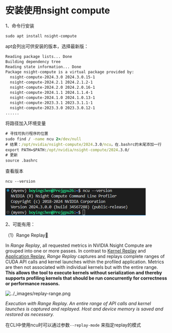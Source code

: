 # 安装使用nsight compute

1、命令行安装

```
sudo apt install nsight-compute
```

apt会列出可供安装的版本，选择最新版：

```
Reading package lists... Done
Building dependency tree       
Reading state information... Done
Package nsight-compute is a virtual package provided by:
  nsight-compute-2024.3.0 2024.3.0.15-1
  nsight-compute-2024.2.1 2024.2.1.2-1
  nsight-compute-2024.2.0 2024.2.0.16-1
  nsight-compute-2024.1.1 2024.1.1.4-1
  nsight-compute-2024.1.0 2024.1.0.13-1
  nsight-compute-2023.3.1 2023.3.1.1-1
  nsight-compute-2023.3.0 2023.3.0.12-1
......
```

将路径加入环境变量

```cmd
# 寻找可执行程序的位置
sudo find / -name ncu 2>/dev/null
# 结果：/opt/nvidia/nsight-compute/2024.3.0/ncu，在.bashrc的末尾添加一行
export PATH=$PATH:/opt/nvidia/nsight-compute/2024.3.0/
# 更新
source .bashrc
```

查看版本

```
ncu --version
```

![](figures/15.png)

2、可能有用：

（1）Range Replay[](https://docs.nvidia.com/nsight-compute/ProfilingGuide/index.html#range-replay)

In *Range Replay*, all requested metrics in NVIDIA Nsight Compute are grouped into one or more passes. In contrast to [Kernel Replay](https://docs.nvidia.com/nsight-compute/ProfilingGuide/index.html#kernel-replay) and [Application Replay](https://docs.nvidia.com/nsight-compute/ProfilingGuide/index.html#application-replay), *Range Replay* captures and replays complete ranges of CUDA API calls and kernel launches within the profiled application. Metrics are then not associated with individual kernels but with the entire range. **This allows the tool to execute kernels without serialization and thereby supports profiling kernels that should be run concurrently for correctness or performance reasons.**

![../_images/replay-range.png](https://docs.nvidia.com/nsight-compute/_images/replay-range.png)

*Execution with Range Replay. An entire range of API calls and kernel launches is captured and replayed. Host and device memory is saved and restored as necessary.*

在CLI中使用ncu时可以通过参数`--replay-mode` 来指定replay的模式

